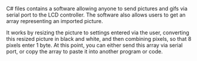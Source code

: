 C# files contains a software allowing anyone to send pictures and gifs via serial port to the LCD controller.
The software also allows users to get an array representing an imported picture.

It works by resizing the picture to settings entered via the user, converting this resized picture in black and white, and then combining
pixels, so that 8 pixels enter 1 byte. 
At this point, you can either send this array via serial port, or copy the array to paste it into another program or code.
